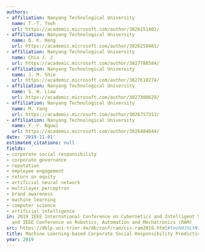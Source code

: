 ```yaml
---
authors:
- affiliation: Nanyang Technological University
  name: T.-T. Teoh
  url: https://academic.microsoft.com/author/3026151402/
- affiliation: Nanyang Technological University
  name: Q. K. Heng
  url: https://academic.microsoft.com/author/3026258481/
- affiliation: Nanyang Technological University
  name: Chia J. J
  url: https://academic.microsoft.com/author/3027780584/
- affiliation: Nanyang Technological University
  name: J. M. Shie
  url: https://academic.microsoft.com/author/3027618274/
- affiliation: Nanyang Technological University
  name: S. W. Liaw
  url: https://academic.microsoft.com/author/3027308629/
- affiliation: Nanyang Technological University
  name: M. Yang
  url: https://academic.microsoft.com/author/3026757313/
- affiliation: Nanyang Technological University
  name: Y.-Y. Nguwi
  url: https://academic.microsoft.com/author/3026484644/
date: '2019-11-01'
estimated_citations: null
fields:
- corporate social responsibility
- corporate governance
- reputation
- employee engagement
- return on equity
- artificial neural network
- multilayer perceptron
- brand awareness
- machine learning
- computer science
- artificial intelligence
in: 2019 IEEE International Conference on Cybernetics and Intelligent Systems (CIS)
  and IEEE Conference on Robotics, Automation and Mechatronics (RAM)
src: https://dblp.uni-trier.de/db/conf/ram/cis-ram2019.html#TeohHJSLYN19
title: Machine Learning-based Corporate Social Responsibility Prediction
year: 2019
---
```

